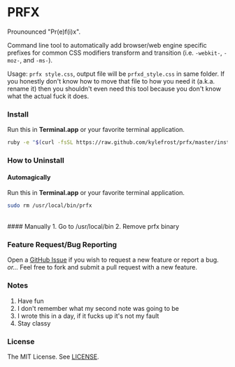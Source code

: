 # PRFX

Prounounced "Pr(e)f(i)x".

Command line tool to automatically add browser/web engine specific prefixes for common CSS modifiers transform and transition (i.e. `-webkit-`, `-moz-`, and `-ms-`).

Usage: `prfx style.css`, output file will be `prfxd_style.css` in same folder. If you honestly don't know how to move that file to how you need it (a.k.a. rename it) then you shouldn't even need this tool because you don't know what the actual fuck it does.


### Install
Run this in **Terminal.app** or your favorite terminal application.
```bash
ruby -e "$(curl -fsSL https://raw.github.com/kylefrost/prfx/master/install)"
```

### How to Uninstall
#### Automagically
Run this in **Terminal.app** or your favorite terminal application.
```bash
sudo rm /usr/local/bin/prfx
```
<br>
#### Manually
1. Go to /usr/local/bin
2. Remove prfx binary

### Feature Request/Bug Reporting
Open a [GitHub Issue](https://github.com/kylefrost/prfx/issues) if you wish to request a new feature or report a bug.
_or..._
Feel free to fork and submit a pull request with a new feature.

### Notes
1. Have fun
2. I don't remember what my second note was going to be
3. I wrote this in a day, if it fucks up it's not my fault
4. Stay classy

### License
The MIT License. See [LICENSE](LICENSE).
